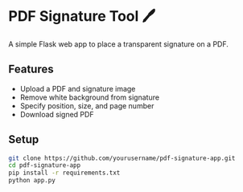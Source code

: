 # PDF Signature Tool 🖊️

A simple Flask web app to place a transparent signature on a PDF.

## Features

- Upload a PDF and signature image
- Remove white background from signature
- Specify position, size, and page number
- Download signed PDF

## Setup

```bash
git clone https://github.com/yourusername/pdf-signature-app.git
cd pdf-signature-app
pip install -r requirements.txt
python app.py
